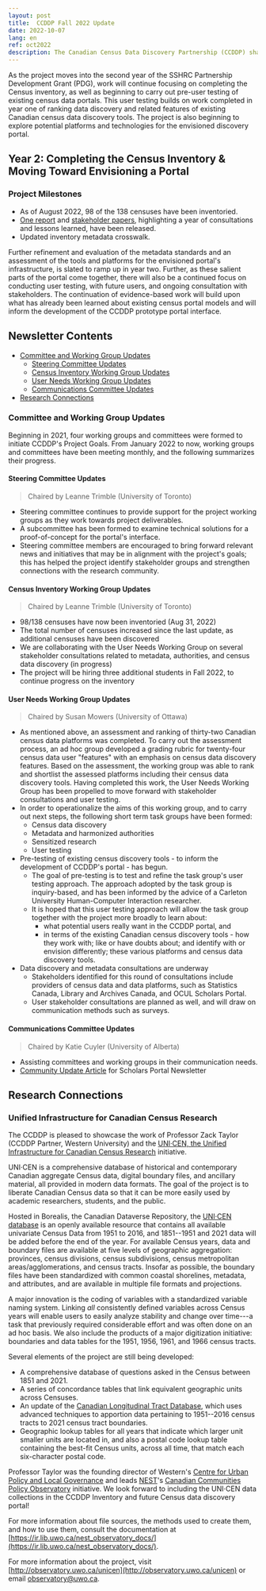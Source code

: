 ```yaml
---
layout: post
title:  CCDDP Fall 2022 Update
date: 2022-10-07
lang: en
ref: oct2022
description: The Canadian Census Data Discovery Partnership (CCDDP) shares its project update, October 2022.
---
```


As the project moves into the second year of the SSHRC Partnership
Development Grant (PDG), work will continue focusing on completing the
Census inventory, as well as beginning to carry out pre-user testing of
existing census data portals. This user testing builds on work completed
in year one of ranking data discovery and related features of existing
Canadian census data discovery tools. The project is also beginning to
explore potential platforms and technologies for the envisioned
discovery portal. <!--more-->

## Year 2: Completing the Census Inventory & Moving Toward Envisioning a Portal

### Project Milestones

- As of August 2022, 98 of the 138 censuses have been inventoried.
- [One report](https://cddp-pddr.ca/en/committees/user-needs/) and [stakeholder papers](https://cddp-pddr.ca/en/committees/user-needs/disseminating-census-data-event/), highlighting a year of consultations and lessons learned, have been released.
- Updated inventory metadata crosswalk.

Further refinement and evaluation of the metadata standards and an assessment of the tools and platforms for the envisioned portal's
infrastructure, is slated to ramp up in year two. Further, as these
salient parts of the portal come together, there will also be a
continued focus on conducting user testing, with future users, and
ongoing consultation with stakeholders. The continuation of
evidence-based work will build upon what has already been learned about
existing census portal models and will inform the development of the
CCDDP prototype portal interface.

## Newsletter Contents

- [Committee and Working Group Updates](#committee-and-working-group-updates)
    - [Steering Committee Updates](#steering-committee-updates)
    - [Census Inventory Working Group Updates](#census-inventory-working-group-updates)
    - [User Needs Working Group Updates](#user-needs-working-group-updates)
    - [Communications Committee Updates](#communications-committee-updates)
- [Research Connections](#research-connections)

### Committee and Working Group Updates

Beginning in 2021, four working groups and committees were formed to
initiate CCDDP's Project Goals. From January 2022 to now, working groups
and committees have been meeting monthly, and the following summarizes
their progress.

#### Steering Committee Updates

>Chaired by Leanne Trimble (University of Toronto)

- Steering committee continues to provide support for the project working groups as they work towards project deliverables.
- A subcommittee has been formed to examine technical solutions for a proof-of-concept for the portal's interface.
- Steering committee members are encouraged to bring forward relevant news and initiatives that may be in alignment with the project's goals; this has helped the project identify stakeholder groups and strengthen connections with the research community.

#### Census Inventory Working Group Updates

>Chaired by Leanne Trimble (University of Toronto)

- 98/138 censuses have now been inventoried (Aug 31, 2022)
- The total number of censuses increased since the last update, as additional censuses have been discovered
- We are collaborating with the User Needs Working Group on several stakeholder consultations related to metadata, authorities, and census data discovery (in progress)
- The project will be hiring three additional students in Fall 2022, to continue progress on the inventory

#### User Needs Working Group Updates

>Chaired by Susan Mowers (University of Ottawa)

- As mentioned above, an assessment and ranking of thirty-two Canadian census data platforms was completed. To carry out the assessment process, an ad hoc group developed a grading rubric for twenty-four census data user "features" with an emphasis on census data discovery features. Based on the assessment, the working group was able to rank and shortlist the assessed platforms including their census data discovery tools. Having completed this work, the User Needs Working Group has been propelled to move forward with stakeholder consultations and user testing.
- In order to operationalize the aims of this working group, and to carry out next steps, the following short term task groups have been formed:
  - Census data discovery
  - Metadata and harmonized authorities
  - Sensitized research
  - User testing
- Pre-testing of existing census discovery tools - to inform the development of CCDDP's portal - has begun.
  - The goal of pre-testing is to test and refine the task group's user testing approach. The approach adopted by the task group is inquiry-based, and has been informed by the advice of a Carleton University Human-Computer Interaction researcher.
  - It is hoped that this user testing approach will allow the task group together with the project more broadly to learn about:
    - what potential users really want in the CCDDP portal, and
    - in terms of the existing Canadian census discovery tools - how they work with; like or have doubts about; and identify with or envision differently; these various platforms and census data discovery tools.
- Data discovery and metadata consultations are underway
  - Stakeholders identified for this round of consultations include providers of census data and data platforms, such as Statistics Canada, Library and Archives Canada, and OCUL Scholars Portal.
  - User stakeholder consultations are planned as well, and will draw on communication methods such as surveys.

#### Communications Committee Updates

>Chaired by Katie Cuyler (University of Alberta)

- Assisting committees and working groups in their communication needs.
- [Community Update Article](https://learn.scholarsportal.info/news/september-2022/) for Scholars Portal Newsletter

## Research Connections

### Unified Infrastructure for Canadian Census Research

The CCDDP is pleased to showcase the work of Professor Zack Taylor
(CCDDP Partner, Western University) and the [UNI·CEN, the Unified
Infrastructure for Canadian Census Research](https://observatory.uwo.ca/unicen/index.html) initiative.

UNI·CEN is a comprehensive database of historical and contemporary
Canadian aggregate Census data, digital boundary files, and ancillary
material, all provided in modern data formats. The goal of the project
is to liberate Canadian Census data so that it can be more easily used
by academic researchers, students, and the public.

Hosted in Borealis, the Canadian Dataverse Repository, the [UNI·CEN
database](https://borealisdata.ca/dataverse/unicen) is an
openly available resource that contains all available univariate Census
Data from 1951 to 2016, and 1851--1951 and 2021 data will be added
before the end of the year. For available Census years, data and
boundary files are available at five levels of geographic aggregation:
provinces, census divisions, census subdivisions, census metropolitan
areas/agglomerations, and census tracts. Insofar as possible, the
boundary files have been standardized with common coastal shorelines,
metadata, and attributes, and are available in multiple file formats and
projections.

A major innovation is the coding of variables with a standardized
variable naming system. Linking *all* consistently defined variables
across Census years will enable users to easily analyze stability and
change over time---a task that previously required considerable effort
and was often done on an ad hoc basis. We also include the products of a
major digitization initiative: boundaries and data tables for the 1951,
1956, 1961, and 1966 census tracts.

Several elements of the project are still being developed:

- A comprehensive database of questions asked in the Census between 1851 and 2021.
- A series of concordance tables that link equivalent geographic units across Censuses.
- An update of the [Canadian Longitudinal Tract Database](https://doi.org/10.1111/cag.12467), which uses advanced techniques to apportion data pertaining to 1951--2016 census tracts to 2021 census tract boundaries.
- Geographic lookup tables for all years that indicate which larger unit smaller units are located in, and also a postal code lookup table containing the best-fit Census units, across all time, that match each six-character postal code.

Professor Taylor was the founding director of Western's [Centre for
Urban Policy and Local Governance](https://nest.uwo.ca/urbancentre/) and leads [NEST](https://nest.uwo.ca/)'s [Canadian Communities
Policy Observatory](http://observatory.uwo.ca/) initiative.
We look forward to including the UNI·CEN data collections in the CCDDP
Inventory and future Census data discovery portal!

For more information about file sources, the methods used to create
them, and how to use them, consult the documentation at
[https://ir.lib.uwo.ca/nest_observatory_docs/](https://ir.lib.uwo.ca/nest_observatory_docs/).

For more information about the project, visit
[http://observatory.uwo.ca/unicen](http://observatory.uwo.ca/unicen)
or email [observatory@uwo.ca](mailto:observatory@uwo.ca).
